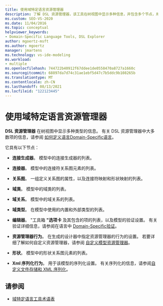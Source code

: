 ```yaml
---
title: 使用域特定语言资源管理器
description: 了解 DSL 资源管理器，该工具在树视图中显示多种信息，并包含多个节点，用于定义特定于域的语言。
ms.custom: SEO-VS-2020
ms.date: 11/04/2016
ms.topic: conceptual
helpviewer_keywords:
- Domain-Specific Language Tools, DSL Explorer
author: mgoertz-msft
ms.author: mgoertz
manager: jmartens
ms.technology: vs-ide-modeling
ms.workload:
- multiple
ms.openlocfilehash: 744722b40912f67ddee1de0558470a8727a1660c
ms.sourcegitcommit: 68897da7d74c31ae1ebf5d47c7b5ddc9b108265b
ms.translationtype: MT
ms.contentlocale: zh-CN
ms.lasthandoff: 08/13/2021
ms.locfileid: "122123445"
---
```

# <a name="working-with-the-domain-specific-language-explorer"></a>使用域特定语言资源管理器
**DSL 资源管理器** 在树视图中显示多种类型的信息。 有关 DSL 资源管理器中大多数项的信息，请参阅 [如何定义语言Domain-Specific语言](../modeling/how-to-define-a-domain-specific-language.md)。

 它具有以下节点：

- **连接生成器**。 模型中的连接生成器的列表。

- **连接器**。 模型中的连接符关系图元素的列表。

- **关系图**。 一组定义关系图的属性，以及连接符映射和形状映射的列表。

- **域类**。 模型中的域类的列表。

- **域关系**。 模型中的域关系的列表。

- **域类型**。 在模型中使用的内置和外部类型的列表。

- **编辑器**。 "工具箱 **"选项卡** 及其包含的项的列表，以及模型的验证设置。 有关验证详细信息，请参阅在语言中 [Domain-Specific验证](../modeling/validation-in-a-domain-specific-language.md)。

- **资源管理器行为**。 在生成的设计器中指定资源管理器的行为的设置。 若要详细了解如何自定义资源管理器，请参阅 [自定义模型资源管理器](../modeling/customizing-the-model-explorer.md)。

- **形状**。 模型中的形状关系图元素的列表。

- **Xml 序列化行为**。 用于该模型的序列化设置。 有关序列化的信息，请参阅[自定义文件存储和 XML 序列化](../modeling/customizing-file-storage-and-xml-serialization.md)。

## <a name="see-also"></a>请参阅

- [域特定语言工具术语表](/previous-versions/bb126564(v=vs.100))